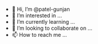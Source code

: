 - 👋 Hi, I’m @patel-gunjan
- 👀 I’m interested in ...
- 🌱 I’m currently learning ...
- 💞️ I’m looking to collaborate on ...
- 📫 How to reach me ...

<!---
patel-gunjan/patel-gunjan is a ✨ special ✨ repository because its `README.md` (this file) appears on your GitHub profile.
You can click the Preview link to take a look at your changes.
--->
